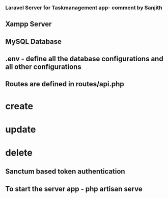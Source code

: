 ### Laravel Server for Taskmanagement app- comment by Sanjith

## Xampp Server

## MySQL Database

## .env - define all the database configurations and all other configurations

## Routes are defined in routes/api.php
 # create
 # update
 # delete
 
## Sanctum based token authentication

## To start the server app - php artisan serve
